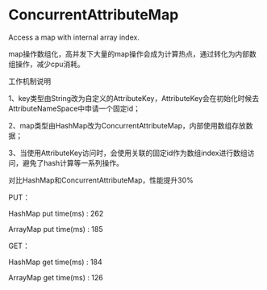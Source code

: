# ConcurrentAttributeMap
Access a map with internal array index.


map操作数组化，高并发下大量的map操作会成为计算热点，通过转化为内部数组操作，减少cpu消耗。

工作机制说明

1、key类型由String改为自定义的AttributeKey，AttributeKey会在初始化时候去AttributeNameSpace中申请一个固定id；

2、map类型由HashMap改为ConcurrentAttributeMap，内部使用数组存放数据；

3、当使用AttributeKey访问时，会使用关联的固定id作为数组index进行数组访问，避免了hash计算等一系列操作。

对比HashMap和ConcurrentAttributeMap，性能提升30%

PUT：

HashMap put time(ms) : 262

ArrayMap put time(ms) : 185

GET：

HashMap get time(ms) : 184

ArrayMap get time(ms) : 126
